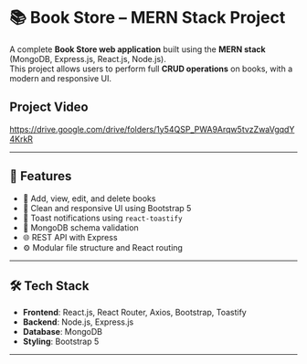# 📚 Book Store – MERN Stack Project

A complete **Book Store web application** built using the **MERN stack** (MongoDB, Express.js, React.js, Node.js).  
This project allows users to perform full **CRUD operations** on books, with a modern and responsive UI.

## Project Video
https://drive.google.com/drive/folders/1y54QSP_PWA9Arqw5tvzZwaVgqdY4KrkR

---

## 🚀 Features

- 📘 Add, view, edit, and delete books
- 🧾 Clean and responsive UI using Bootstrap 5
- 🔔 Toast notifications using `react-toastify`
- 🧠 MongoDB schema validation
- 🌐 REST API with Express
- ⚙️ Modular file structure and React routing

---

## 🛠 Tech Stack

- **Frontend**: React.js, React Router, Axios, Bootstrap, Toastify  
- **Backend**: Node.js, Express.js  
- **Database**: MongoDB  
- **Styling**: Bootstrap 5

---